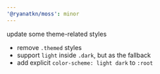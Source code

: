 ```yaml
---
'@ryanatkn/moss': minor
---
```


update some theme-related styles

- remove `.themed` styles
- support `light` inside `.dark`, but as the fallback
- add explicit `color-scheme: light dark` to `:root`
